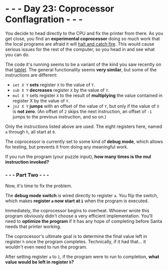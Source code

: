 # - - - Day 23: Coprocessor Conflagration - - -

You decide to head directly to the CPU and fix the printer from there. As you get close, you find an **experimental coprocessor** doing so much work that the local programs are afraid it will [halt and catch fire](https://en.wikipedia.org/wiki/Halt_and_Catch_Fire). This would cause serious issues for the rest of the computer, so you head in and see what you can do.

The code it's running seems to be a variant of the kind you saw recently on that [tablet](https://github.com/vincent-vega/adventofcode/tree/master/2017/day_18). The general functionality seems **very similar**, but some of the instructions are different:

* ``set X Y`` **sets** register ``X`` to the value of ``Y``.
* ``sub X Y`` **decreases** register ``X`` by the value of ``Y``.
* ``mul X Y`` sets register ``X`` to the result of **multiplying** the value contained in register X by the value of ``Y``.
* ``jnz X Y`` **jumps** with an offset of the value of ``Y``, but only if the value of ``X`` is **not zero**. (An offset of ``2`` skips the next instruction, an offset of ``-1`` jumps to the previous instruction, and so on.)

Only the instructions listed above are used. The eight registers here, named ``a`` through ``h``, all start at ``0``.

The coprocessor is currently set to some kind of **debug mode**, which allows for testing, but prevents it from doing any meaningful work.

If you run the program (your puzzle input), **how many times is the mul instruction invoked?**


### - - - Part Two - - -

Now, it's time to fix the problem.

The **debug mode switch** is wired directly to register ``a``. You flip the switch, which makes **register ``a`` now start at ``1``** when the program is executed.

Immediately, the coprocessor begins to overheat. Whoever wrote this program obviously didn't choose a very efficient implementation. You'll need to **optimize the program** if it has any hope of completing before Santa needs that printer working.

The coprocessor's ultimate goal is to determine the final value left in register ``h`` once the program completes. Technically, if it had that... it wouldn't even need to run the program.

After setting register ``a`` to ``1``, if the program were to run to completion, **what value would be left in register ``h``?**
